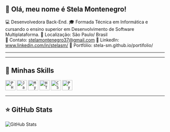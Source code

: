 ## 💜 Olá, meu nome é Stela Montenegro!

💻 Desenvolvedora Back-End.
🎓 Formada Técnica em Informática e cursando o ensino superior em Desenvolvimento de Software Multiplataforma.
📍 Localização: São Paulo/ Brasil  
📧 Contato: stelamontenegro37@gmail.com
🔗 LinkedIn: www.linkedin.com/in/stelasm/
🔗 Portfólio: stela-sm.github.io/portifolio/

---
---

## 🚀 Minhas Skills


<code><img height="32" src="https://cdn.iconscout.com/icon/free/png-512/php-2752101-2284918.png" alt="PHP"/></code>
<code><img height="32" src="https://cdn.iconscout.com/icon/free/png-512/javascript-1-225993.png" alt="JavaScript"/></code>
<code><img height="32" src="https://cdn.iconscout.com/icon/free/png-512/mysql-21-1174941.png" alt="MySQL"/></code>
<code><img height="32" src="https://cdn.iconscout.com/icon/free/png-512/html5-40-1175193.png" alt="HTML"/></code>
<code><img height="32" src="https://cdn.iconscout.com/icon/free/png-512/css3-11-1175239.png" alt="CSS"/></code>
<code><img height="32" src="https://cdn.iconscout.com/icon/free/png-512/python-2-226051.png" alt="Python"/></code>

---

## ⭐ GitHub Stats

![GitHub Stats](https://github-readme-stats.vercel.app/api?username=stela-sm&show_icons=true)

